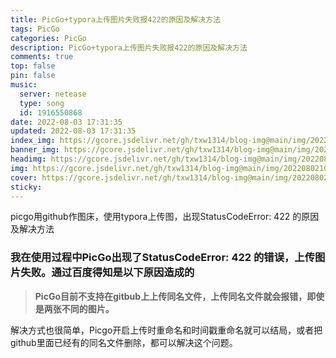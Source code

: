 ```yaml
---
title: PicGo+typora上传图片失败报422的原因及解决方法
tags: PicGo
categories: PicGo
description: PicGo+typora上传图片失败报422的原因及解决方法
comments: true
top: false
pin: false
music:
  server: netease
  type: song
  id: 1916550868
date: 2022-08-03 17:31:35
updated: 2022-08-03 17:31:35
index_img: https://gcore.jsdelivr.net/gh/txw1314/blog-img@main/img/202208021030428.jpg
banner_img: https://gcore.jsdelivr.net/gh/txw1314/blog-img@main/img/202208021030428.jpg
headimg: https://gcore.jsdelivr.net/gh/txw1314/blog-img@main/img/202208021030428.jpg
img: https://gcore.jsdelivr.net/gh/txw1314/blog-img@main/img/202208021030428.jpg
cover: https://gcore.jsdelivr.net/gh/txw1314/blog-img@main/img/202208021030428.jpg
sticky:
---
```


picgo用github作图床，使用typora上传图，出现StatusCodeError: 422 的原因及解决方法

###  我在使用过程中PicGo出现了StatusCodeError: 422 的错误，上传图片失败。通过百度得知是以下原因造成的

> **PicGo目前不支持在gitbub上上传同名文件，上传同名文件就会报错，即使是两张不同的图片。**

解决方式也很简单，Picgo开启上传时重命名和时间戳重命名就可以结局，或者把github里面已经有的同名文件删除，都可以解决这个问题。
